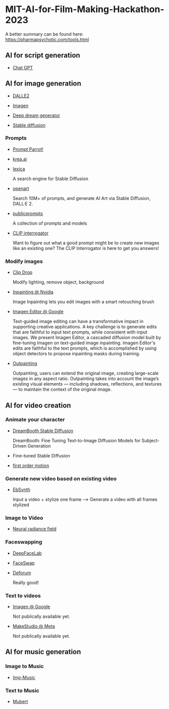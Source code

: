 # MIT-AI-for-Film-Making-Hackathon-2023

A better summary can be found here: https://pharmapsychotic.com/tools.html


## AI for script generation

- [Chat GPT](https://openai.com/blog/chatgpt/)



## AI for image generation

- [DALLE2](https://openai.com/dall-e-2/)

- [Imagen](https://imagen.research.google/)

- [Deep dream generator](https://deepdreamgenerator.com/)

- [Stable diffusion](https://stablediffusionweb.com/)

### Prompts

- [Prompt Parrot!](https://replicate.com/kyrick/prompt-parrot)
  
- [krea.ai](https://www.krea.ai/)
  
- [lexica](https://lexica.art/)
  
   A search engine for Stable Diffusion
  
- [openart](https://openart.ai/)
    
    Search 10M+ of prompts, and generate AI Art via Stable Diffusion, DALL·E 2.
 
- [publicprompts](https://publicprompts.art/)
  
    A collection of prompts and models
  
- [CLIP interrogator](https://huggingface.co/spaces/pharma/CLIP-Interrogator)
      
   Want to figure out what a good prompt might be to create new images like an existing one?
The CLIP Interrogator is here to get you answers!
   
### Modify images
 
- [Clip Drop](https://clipdrop.co/)

   Modify lighting, remove object, background

- [Inpainting @ Nvidia](https://www.nvidia.com/research/inpainting/index.html)

   Image Inpainting lets you edit images with a smart retouching brush
   
- [Imagen Editor @ Google](https://imagen.research.google/editor/)
  
   Text-guided image editing can have a transformative impact in supporting creative applications. A key challenge is to generate edits that are faithful to input text prompts, while consistent with input images. We present Imagen Editor, a cascaded diffusion model built by fine-tuning Imagen on text-guided image inpainting. Imagen Editor's edits are faithful to the text prompts, which is accomplished by using object detectors to propose inpainting masks during training.
  
- [Outpainting](https://openai.com/blog/dall-e-introducing-outpainting/)

   Outpainting, users can extend the original image, creating large-scale images in any aspect ratio. Outpainting takes into account the image’s existing visual elements — including shadows, reflections, and textures — to maintain the context of the original image.
  
## AI for video creation

### Animate your character
 
 - [DreamBooth Stable Diffusion](https://dreambooth.github.io/)
  
   DreamBooth: Fine Tuning Text-to-Image Diffusion Models for Subject-Driven Generation
 
 - Fine-tuned Stable Diffusion
    
   
 - [first order motion](https://aliaksandrsiarohin.github.io/first-order-model-website/)

  
### Generate new video based on existing video

- [EbSynth](https://ebsynth.com/)
  
  Input a video + stylize one frame --> Generate a video with all frames stylized
 
### Image to Video

- [Neural radiance field](https://github.com/bmild/nerf)

### Faceswapping

- [DeepFaceLab](https://github.com/iperov/DeepFaceLab)


- [FaceSwap](https://faceswap.dev/)


- [Deforum](https://deforum.github.io/)

   Really good!


### Text to videos
 
- [Imagen @ Google](https://imagen.research.google/video/)

  Not publically available yet.
  
- [MakeStudio @ Meta](https://makeavideo.studio/)

  Not publically available yet.
 
 
## AI for music generation
 
### Image to Music

 - [Img-Music](https://imgmusic.com/)
 
### Text to Music

 - [Mubert](https://mubert.com/)


